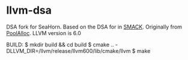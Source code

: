 # llvm-dsa #

DSA fork for SeaHorn. 
Based on the DSA for in [SMACK](https://github.com/smackers/smack).
Originally from [PoolAlloc](https://llvm.org/svn/llvm-project/poolalloc/).
LLVM version is 6.0

BUILD:
$ mkdir build && cd build 
$ cmake .. -DLLVM_DIR=/llvm/release/llvm600/lib/cmake/llvm 
$ make
